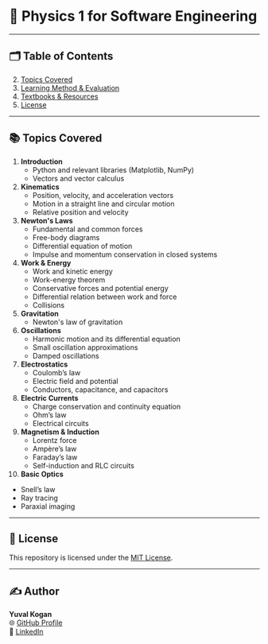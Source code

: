 # 📘 Physics 1 for Software Engineering  

---

## 🗂️ Table of Contents  
2. [Topics Covered](#-topics-covered)  
3. [Learning Method & Evaluation](#-learning-method--evaluation)  
4. [Textbooks & Resources](#-textbooks--resources)  
5. [License](#-license)  

---

## 📚 Topics Covered  
1. **Introduction**  
   - Python and relevant libraries (Matplotlib, NumPy)  
   - Vectors and vector calculus  
2. **Kinematics**  
   - Position, velocity, and acceleration vectors  
   - Motion in a straight line and circular motion  
   - Relative position and velocity  
3. **Newton's Laws**  
   - Fundamental and common forces  
   - Free-body diagrams  
   - Differential equation of motion  
   - Impulse and momentum conservation in closed systems  
4. **Work & Energy**  
   - Work and kinetic energy  
   - Work-energy theorem  
   - Conservative forces and potential energy  
   - Differential relation between work and force  
   - Collisions  
5. **Gravitation**  
   - Newton's law of gravitation  
6. **Oscillations**  
   - Harmonic motion and its differential equation  
   - Small oscillation approximations  
   - Damped oscillations  
7. **Electrostatics**  
   - Coulomb’s law  
   - Electric field and potential  
   - Conductors, capacitance, and capacitors  
8. **Electric Currents**  
   - Charge conservation and continuity equation  
   - Ohm’s law  
   - Electrical circuits  
9. **Magnetism & Induction**  
   - Lorentz force  
   - Ampère’s law  
   - Faraday’s law  
   - Self-induction and RLC circuits  
10. **Basic Optics**  
   - Snell’s law  
   - Ray tracing  
   - Paraxial imaging  

---

## 📜 License  
This repository is licensed under the [MIT License](LICENSE).  

---

## ✍️ Author  
**Yuval Kogan**  
🌐 [GitHub Profile](https://github.com/KoganTheDev)  
📇 [LinkedIn](https://www.linkedin.com/in/yuval-kogan)  
